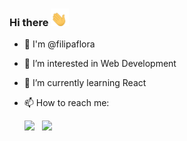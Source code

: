 ### Hi there <img src = "https://github.com/filipaflora/filipaflora/blob/main/GIF.gif" width = "29px">

- 👋 I'm @filipaflora
- 👀 I’m interested in Web Development
- 🌱 I’m currently learning React
- 📫 How to reach me:

  [<img src="https://img.icons8.com/color/48/000000/linkedin.png" width="5%"/>](https://www.linkedin.com/in/ana-filipa-flora-ribeiro/)  &nbsp; <a href="mailto:filipa.flora@gmail.com"> <img src="https://img.icons8.com/fluent/48/000000/gmail.png" width="5%"/>



